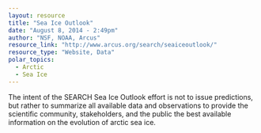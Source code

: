```yaml
---
layout: resource
title: "Sea Ice Outlook"
date: "August 8, 2014 - 2:49pm"
author: "NSF, NOAA, Arcus"
resource_link: "http://www.arcus.org/search/seaiceoutlook/"
resource_type: "Website, Data"
polar_topics:
  - Arctic
  - Sea Ice
---
```


The intent of the SEARCH Sea Ice Outlook effort is not to issue predictions, but rather to summarize all available data and observations to provide the scientific community, stakeholders, and the public the best available information on the evolution of arctic sea ice.
